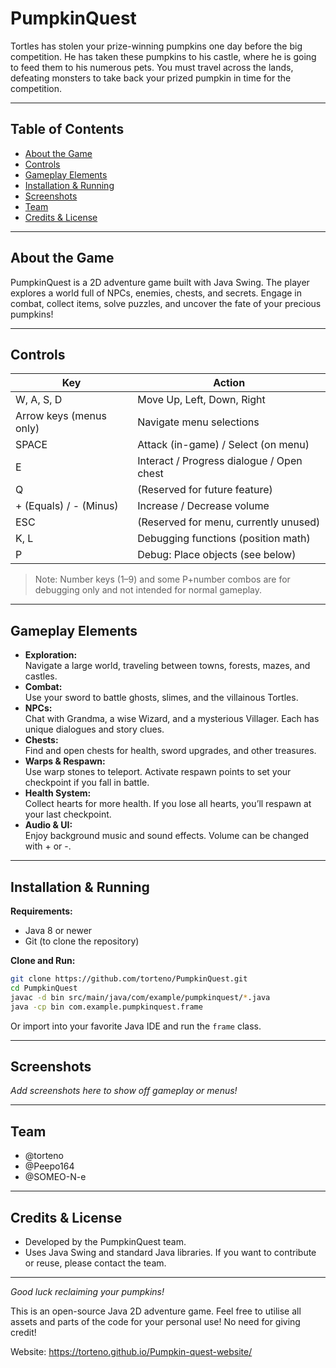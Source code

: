 # PumpkinQuest
Tortles has stolen your prize-winning pumpkins one day before the big competition. He has taken these pumpkins to his castle, where he is going to feed them to his numerous pets. You must travel across the lands, defeating monsters to take back your prized pumpkin in time for the competition.

---

## Table of Contents

- [About the Game](#about-the-game)
- [Controls](#controls)
- [Gameplay Elements](#gameplay-elements)
- [Installation & Running](#installation--running)
- [Screenshots](#screenshots)
- [Team](#team)
- [Credits & License](#credits--license)

---

## About the Game

PumpkinQuest is a 2D adventure game built with Java Swing. The player explores a world full of NPCs, enemies, chests, and secrets. Engage in combat, collect items, solve puzzles, and uncover the fate of your precious pumpkins!

---

## Controls

| Key                      | Action                                   |
|--------------------------|------------------------------------------|
| W, A, S, D               | Move Up, Left, Down, Right               |
| Arrow keys (menus only)  | Navigate menu selections                 |
| SPACE                    | Attack (in-game) / Select (on menu)      |
| E                        | Interact / Progress dialogue / Open chest|
| Q                        | (Reserved for future feature)            |
| + (Equals) / - (Minus)   | Increase / Decrease volume               |
| ESC                      | (Reserved for menu, currently unused)    |
| K, L                     | Debugging functions (position math)      |
| P                        | Debug: Place objects (see below)         |

> Note: Number keys (1–9) and some P+number combos are for debugging only and not intended for normal gameplay.

---

## Gameplay Elements

- **Exploration:**  
  Navigate a large world, traveling between towns, forests, mazes, and castles.
- **Combat:**  
  Use your sword to battle ghosts, slimes, and the villainous Tortles.
- **NPCs:**  
  Chat with Grandma, a wise Wizard, and a mysterious Villager. Each has unique dialogues and story clues.
- **Chests:**  
  Find and open chests for health, sword upgrades, and other treasures.
- **Warps & Respawn:**  
  Use warp stones to teleport. Activate respawn points to set your checkpoint if you fall in battle.
- **Health System:**  
  Collect hearts for more health. If you lose all hearts, you’ll respawn at your last checkpoint.
- **Audio & UI:**  
  Enjoy background music and sound effects. Volume can be changed with + or -.

---

## Installation & Running

**Requirements:**
- Java 8 or newer
- Git (to clone the repository)

**Clone and Run:**
```sh
git clone https://github.com/torteno/PumpkinQuest.git
cd PumpkinQuest
javac -d bin src/main/java/com/example/pumpkinquest/*.java
java -cp bin com.example.pumpkinquest.frame
```
Or import into your favorite Java IDE and run the `frame` class.

---

## Screenshots

*Add screenshots here to show off gameplay or menus!*

---

## Team

- @torteno
- @Peepo164
- @SOMEO-N-e

---

## Credits & License

- Developed by the PumpkinQuest team.
- Uses Java Swing and standard Java libraries.
If you want to contribute or reuse, please contact the team.

---

*Good luck reclaiming your pumpkins!*




This is an open-source Java 2D adventure game. Feel free to utilise all assets and parts of the code for your personal use! No need for giving credit!



Website: 
https://torteno.github.io/Pumpkin-quest-website/
